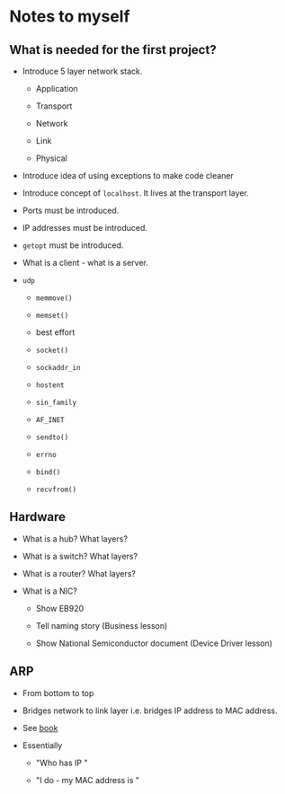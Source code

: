 # Notes to myself

## What is needed for the first project?

* Introduce 5 layer network stack.

  * Application

  * Transport

  * Network

  * Link

  * Physical

* Introduce idea of using exceptions to make code cleaner

* Introduce concept of `localhost`. It lives at the transport layer.

* Ports must be introduced.

* IP addresses must be introduced.

* `getopt` must be introduced.

* What is a client - what is a server.

* `udp`

  * `memmove()`

  * `memset()`

  * best effort

  * `socket()`

  * `sockaddr_in`

  * `hostent`

  * `sin_family`

  * `AF_INET`

  * `sendto()`

  * `errno`

  * `bind()`

  * `recvfrom()`

## Hardware

* What is a hub? What layers?

* What is a switch? What layers?

* What is a router? What layers?

* What is a NIC?

  * Show EB920

  * Tell naming story (Business lesson)

  * Show National Semiconductor document (Device Driver lesson)

## ARP

* From bottom to top

* Bridges network to link layer i.e. bridges IP address to MAC address.

* See [book](http://intronetworks.cs.luc.edu/current2/html/ipv4companions.html#address-resolution-protocol-arp)

* Essentially

  * "Who has IP <nnnnn>"

  * "I do - my MAC address is <yyyyy>"

